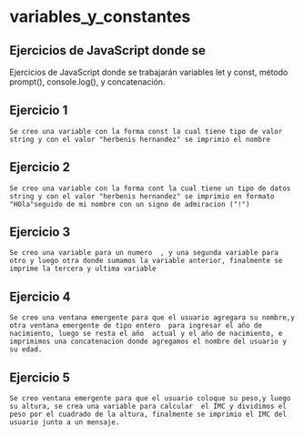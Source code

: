 # variables_y_constantes
##  Ejercicios de JavaScript donde se
Ejercicios de JavaScript donde se trabajarán variables let y const, método prompt(), console.log(), y concatenación.
## Ejercicio 1
    Se creo una variable con la forma const la cual tiene tipo de valor string y con el valor "herbenis hernandez" se imprimio el nombre 
## Ejercicio 2
    Se creo una variable con la forma cont la cual tiene un tipo de datos string y con el valor "herbenis hernandez" se imprimio en formato "HOla"seguido de mi nombre con un signo de admiracion ("!")
## Ejercicio 3
    Se creo una variable para un numero  , y una segunda variable para otro y luego otra donde sumamos la variable anterior, finalmente se imprime la tercera y ultima variable 
## Ejercicio 4
    Se creo una ventana emergente para que el usuario agregara su nombre,y otra ventana emergente de tipo entero  para ingresar el año de nacimiento, luego se resta el año  actual y el año de nacimiento, e imprimimos una concatenacion donde agregamos el nombre del usuario y su edad.
## Ejercicio 5
    Se creo ventana emergente para que el usuario coloque su peso,y luego  su altura, se crea una variable para calcular  el IMC y dividimos el peso por el cuadrado de la altura, finalmente se imprimio el IMC del usuario junto a un mensaje. 



